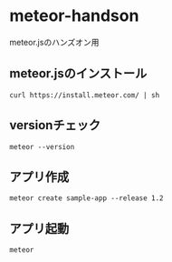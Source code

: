 # meteor-handson
meteor.jsのハンズオン用

## meteor.jsのインストール
```
curl https://install.meteor.com/ | sh
```

## versionチェック
```
meteor --version
```

## アプリ作成
```
meteor create sample-app --release 1.2
```

## アプリ起動
```
meteor
```
